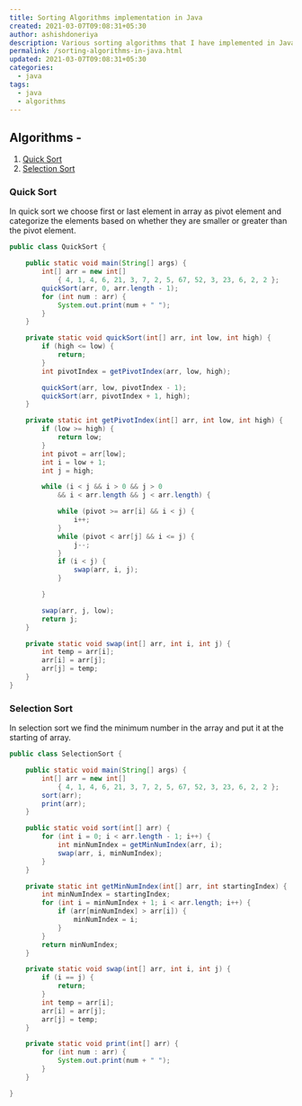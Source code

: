 ```yaml
---
title: Sorting Algorithms implementation in Java
created: 2021-03-07T09:08:31+05:30
author: ashishdoneriya
description: Various sorting algorithms that I have implemented in Java
permalink: /sorting-algorithms-in-java.html
updated: 2021-03-07T09:08:31+05:30
categories:
  - java
tags:
  - java
  - algorithms
---
```


## Algorithms - 
1. [Quick Sort](#quick-sort)
2. [Selection Sort](#selection-sort)

### Quick Sort

In quick sort we choose first or last element in array as pivot element and categorize the elements based on whether they are smaller or greater than the pivot element.

```java
public class QuickSort {

	public static void main(String[] args) {
		int[] arr = new int[] 
			{ 4, 1, 4, 6, 21, 3, 7, 2, 5, 67, 52, 3, 23, 6, 2, 2 };
		quickSort(arr, 0, arr.length - 1);
		for (int num : arr) {
			System.out.print(num + " ");
		}
	}

	private static void quickSort(int[] arr, int low, int high) {
		if (high <= low) {
			return;
		}
		int pivotIndex = getPivotIndex(arr, low, high);

		quickSort(arr, low, pivotIndex - 1);
		quickSort(arr, pivotIndex + 1, high);
	}

	private static int getPivotIndex(int[] arr, int low, int high) {
		if (low >= high) {
			return low;
		}
		int pivot = arr[low];
		int i = low + 1;
		int j = high;

		while (i < j && i > 0 && j > 0 
			&& i < arr.length && j < arr.length) {

			while (pivot >= arr[i] && i < j) {
				i++;
			}
			while (pivot < arr[j] && i <= j) {
				j--;
			}
			if (i < j) {
				swap(arr, i, j);
			}

		}

		swap(arr, j, low);
		return j;
	}

	private static void swap(int[] arr, int i, int j) {
		int temp = arr[i];
		arr[i] = arr[j];
		arr[j] = temp;
	}
}
```


### Selection Sort

In selection sort we find the minimum number in the array and put it at the starting of array.

```java
public class SelectionSort {

	public static void main(String[] args) {
		int[] arr = new int[] 
			{ 4, 1, 4, 6, 21, 3, 7, 2, 5, 67, 52, 3, 23, 6, 2, 2 };
		sort(arr);
		print(arr);
	}

	public static void sort(int[] arr) {
		for (int i = 0; i < arr.length - 1; i++) {
			int minNumIndex = getMinNumIndex(arr, i);
			swap(arr, i, minNumIndex);
		}
	}

	private static int getMinNumIndex(int[] arr, int startingIndex) {
		int minNumIndex = startingIndex;
		for (int i = minNumIndex + 1; i < arr.length; i++) {
			if (arr[minNumIndex] > arr[i]) {
				minNumIndex = i;
			}
		}
		return minNumIndex;
	}

	private static void swap(int[] arr, int i, int j) {
		if (i == j) {
			return;
		}
		int temp = arr[i];
		arr[i] = arr[j];
		arr[j] = temp;
	}

	private static void print(int[] arr) {
		for (int num : arr) {
			System.out.print(num + " ");
		}
	}

}
```